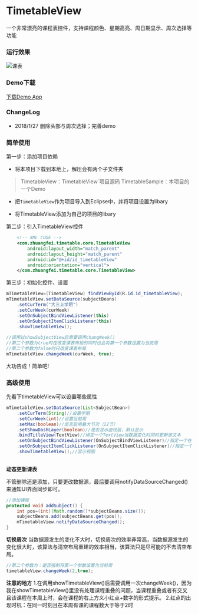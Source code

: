 # TimetableView
一个非常漂亮的课程表控件，支持课程颜色、星期高亮、周日期显示、周次选择等功能

### 运行效果
![课表](https://raw.githubusercontent.com/zfman/TimetableView/master/extras/image/img1.png)

### Demo下载
[下载Demo App](https://raw.githubusercontent.com/zfman/TimetableView/master/extras/TimetableSample.apk)

### ChangeLog
- 2018/1/27 删除头部与周次选择；完善demo

### 简单使用
第一步：添加项目依赖
- 将本项目下载到本地上，解压会有两个子文件夹

>TimetableView：TimetableView`项目源码
>TimetableSample：本项目的一个Demo

- 把`TimetableView`作为项目导入到Eclipse中，并将项目设置为libary

- 将TimetableView添加为自己的项目的libary

第二步：引入TimetableView控件
```xml
    <!-- XML CODE -->
    <com.zhuangfei.timetable.core.TimetableView 
        android:layout_width="match_parent"
        android:layout_height="match_parent"
        android:id="@+id/id_timetableView"
        android:orientation="vertical">
    </com.zhuangfei.timetable.core.TimetableView>
```

第三步：初始化控件、设置
```java
mTimetableView=(TimetableView) findViewById(R.id.id_timetableView);
mTimetableView.setDataSource(subjectBeans)
	.setCurTerm("大三上学期")
	.setCurWeek(curWeek)
	.setOnSubjectBindViewListener(this)
	.setOnSubjectItemClickListener(this)
	.showTimetableView();
		
//调用过showSubjectView后需要调用changWeek()
//第二个参数为true时在改变课表布局的同时也会将第一个参数设置为当前周
//第二个参数为false时只改变课表布局
mTimetableView.changeWeek(curWeek, true);

```

大功告成！简单吧!

### 高级使用
先看下timetableView可以设置哪些属性
```java
mTimetableView.setDataSource(List<SubjectBean>)
	.setCurTerm(String)//设置学期
	.setCurWeek(int)//设置当前周
	.setMax(boolean)//是否启用最大节次（12节）
	.setShowDashLayer(boolean)//是否显示虚线层，默认显示
	.bindTitleView(TextView)//绑定一个TextView当数据变化时同时更新该文本
	.setOnSubjectBindViewListener(OnSubjectBindViewListener)//指定一个在数据变化时更新文本的规则
	.setOnSubjectItemClickListener(OnSubjectItemClickListener)//指定一个item被点击的事件处理方式
	.showTimetableView();//显示视图
					  
```

**动态更新课表**

不管删除还是添加，只要更改数据源，最后要调用notifyDataSourceChanged()来通知UI界面同步即可。
```java
//添加课程
protected void addSubject() {
	int pos=(int)(Math.random()*subjectBeans.size());
	subjectBeans.add(subjectBeans.get(pos));
	mTimetableView.notifyDataSourceChanged();
}
```

**切换周次**
当数据源发生的变化不大时，切换周次的效率非常高，当数据源发生的变化很大时，该算法与清空布局重建的效率相当，该算法只是尽可能的不去清空布局。
```java
//第二个参数为：是否强制将第一个参数设置为当前周
timetableView.changeWeek(2,true);
```

**注意的地方**
1.在调用showTimetableView()后需要调用一次changeWeek()，因为我在showTimetableView()里没有处理课程重叠的问题，当课程重叠或者有交叉且该课程在本周上时，会在课程的右上方义小红点+数字的形式提示。
2.红点的出现时机：在同一时刻且在本周有课的课程数大于等于2时

